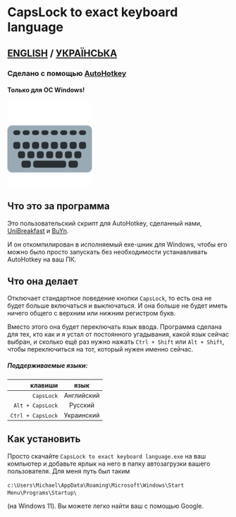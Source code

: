 # CapsLock to exact keyboard language
## [ENGLISH](https://github.com/UniBreakfast/capslock-to-exact-keyboard-language/blob/master/README.md) / [УКРАЇНСЬКА](https://github.com/UniBreakfast/capslock-to-exact-keyboard-language/blob/master/README.UA.md)
### Сделано с помощью [AutoHotkey](https://www.autohotkey.com/)
#### Только для ОС Windows!
![абстрактная клавиатура](https://github.com/UniBreakfast/capslock-to-exact-keyboard-language/blob/master/keyboard.png?raw=true)

## Что это за программа

Это пользовательский скрипт для AutoHotkey, сделанный нами, [UniBreakfast](https://github.com/UniBreakfast) и [BuYn](https://github.com/Buyn).

И он откомпилирован в исполняемый exe-шник для Windows, чтобы его можно было просто запускать без необходимости устанавливать AutoHotkey на ваш ПК.

## Что она делает

Отключает стандартное поведение кнопки `CapsLock`, то есть она не будет больше включаться и выключаться. И она больше не будет иметь ничего общего с верхним или нижним регистром букв.

Вместо этого она будет переключать язык ввода. Программа сделана для тех, кто как и я устал от постоянного угадывания, какой язык сейчас выбран, и сколько ещё раз нужно нажать `Ctrl + Shift` или `Alt + Shift`, чтобы переключиться на тот, который нужен именно сейчас.

##### Поддерживаемые языки:

|           клавиши |    язык    |
|------------------:|:----------:|
|        `CapsLock` | Английский |
|  `Alt + CapsLock` |  Русский   |
| `Ctrl + CapsLock` | Украинский |

## Как установить
Просто скачайте `CapsLock to exact keyboard language.exe` на ваш компьютер и добавьте ярлык на него в папку автозагрузки вашего пользователя. Для меня путь был таким

```c:\Users\Michael\AppData\Roaming\Microsoft\Windows\Start Menu\Programs\Startup\```

(на Windows 11). Вы можете легко найти ваш с помощью Google.
